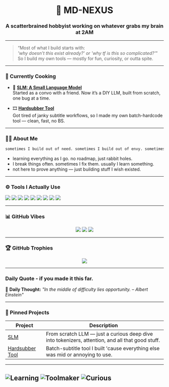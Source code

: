 <h1 align="center">👾 MD-NEXUS</h1>
<h3 align="center">A scatterbrained hobbyist working on whatever grabs my brain at 2AM</h3>

---

> “Most of what I build starts with:  
> *'why doesn’t this exist already?' or 'why tf is this so complicated?'*”  
> So I build my own tools — mostly for fun, curiosity, or outta spite.

---

### 🔧 Currently Cooking

- 🧠 **[SLM: A Small Language Model](https://github.com/Md-nexus/SLM)**  
  Started as a convo with a friend. Now it’s a DIY LLM, built from scratch, one bug at a time.

- 🎞️ **[Hardsubber Tool](https://github.com/Md-nexus/Hardsubber_Tool)**  
  Got tired of janky subtitle workflows, so I made my own batch-hardcode tool — clean, fast, no BS.

---

### 🧙‍♂️ About Me

```txt
sometimes I build out of need. sometimes I build out of envy. sometimes it's just vibes.
```

* learning everything as I go. no roadmap, just rabbit holes.
* I break things often. sometimes I fix them. usually I learn something.
* not here to prove anything — just building stuff I wish existed.

---

### ⚙️ Tools I Actually Use

<p align="left">
  <img src="https://img.shields.io/badge/Python-3670A0?style=for-the-badge&logo=python&logoColor=ffdd54"/>
  <img src="https://img.shields.io/badge/PyTorch-EE4C2C?style=for-the-badge&logo=pytorch&logoColor=white"/>
  <img src="https://img.shields.io/badge/TensorFlow-FF6F00?style=for-the-badge&logo=tensorflow&logoColor=white"/>
  <img src="https://img.shields.io/badge/Linux-FCC624?style=for-the-badge&logo=linux&logoColor=black"/>
  <img src="https://img.shields.io/badge/Qt-41CD52?style=for-the-badge&logo=qt&logoColor=white"/>
  <img src="https://img.shields.io/badge/Blender-F5792A?style=for-the-badge&logo=blender&logoColor=white"/>
  <img src="https://img.shields.io/badge/Figma-000000?style=for-the-badge&logo=figma&logoColor=white"/>
  <img src="https://img.shields.io/badge/Git-F05032?style=for-the-badge&logo=git&logoColor=white"/>
  <img src="https://img.shields.io/badge/HTML5-E34F26?style=for-the-badge&logo=html5&logoColor=white"/>
</p>

---

### 📊 GitHub Vibes

<p align="center">
  <img src="https://github-readme-stats.vercel.app/api?username=md-nexus&show_icons=true&theme=radical" />
  <img src="https://github-readme-stats.vercel.app/api/top-langs/?username=md-nexus&layout=compact&theme=radical" />
  <img src="https://github-readme-streak-stats.herokuapp.com/?user=md-nexus&theme=radical" />
</p>

---

### 🏆 GitHub Trophies

<p align="center">
  <img src="https://github-profile-trophy.vercel.app/?username=md-nexus&theme=radical&no-frame=true&no-bg=true&margin-w=10" />
</p>

---

### Daily Quote - if you made it this far.

<!--QUOTE_START-->
🧠 **Daily Thought:** *"In the middle of difficulty lies opportunity. – Albert Einstein"*
<!--QUOTE_END-->

---

### 🧠 Pinned Projects

| Project                                                        | Description                                                                                      |
| -------------------------------------------------------------- | ------------------------------------------------------------------------------------------------ |
| [SLM](https://github.com/Md-nexus/SLM)                         | From scratch LLM — just a curious deep dive into tokenizers, attention, and all that good stuff. |
| [Hardsubber Tool](https://github.com/Md-nexus/Hardsubber_Tool) | Batch-subtitle tool I built 'cause everything else was mid or annoying to use.                   |

---
![Learning](https://img.shields.io/badge/learning-as_I_go-5E60CE?style=for-the-badge)
![Toolmaker](https://img.shields.io/badge/made_for-ME-7209B7?style=for-the-badge)
![Curious](https://img.shields.io/badge/_Wondering,_thinking,_innovating-560BAD?style=for-the-badge) 
---
